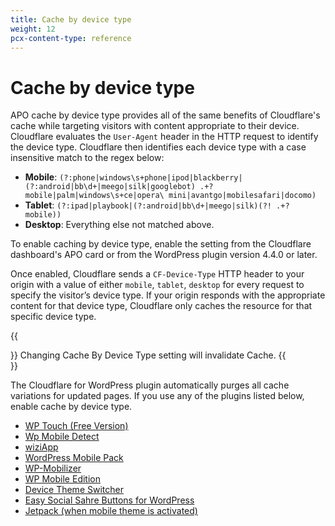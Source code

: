 ```yaml
---
title: Cache by device type
weight: 12
pcx-content-type: reference
---
```


# Cache by device type

APO cache by device type provides all of the same benefits of Cloudflare's cache while targeting visitors with content appropriate to their device. Cloudflare evaluates the `User-Agent` header in the HTTP request to identify the device type. Cloudflare then identifies each device type with a case insensitive match to the regex below:

- **Mobile**: `(?:phone|windows\s+phone|ipod|blackberry|(?:android|bb\d+|meego|silk|googlebot) .+? mobile|palm|windows\s+ce|opera\ mini|avantgo|mobilesafari|docomo)`
- **Tablet**: `(?:ipad|playbook|(?:android|bb\d+|meego|silk)(?! .+? mobile))`
- **Desktop**: Everything else not matched above.

To enable caching by device type, enable the setting from the Cloudflare dashboard's APO card or from the WordPress plugin version 4.4.0 or later.

Once enabled, Cloudflare sends a `CF-Device-Type` HTTP header to your origin with a value of either `mobile`, `tablet`, `desktop` for every request to specify the visitor’s device type. If your origin responds with the appropriate content for that device type, Cloudflare only caches the resource for that specific device type.

{{<Aside>}}
Changing Cache By Device Type setting will invalidate Cache.
{{</Aside>}}

The Cloudflare for WordPress plugin automatically purges all cache variations for updated pages. If you use any of the plugins listed below, enable cache by device type.

- [WP Touch (Free Version)](https://wordpress.org/plugins/wptouch/)
- [Wp Mobile Detect](https://wordpress.org/plugins/wp-mobile-detect/)
- [wiziApp](https://wordpress.org/plugins/wiziapp-create-your-own-native-iphone-app)
- [WordPress Mobile Pack](https://wordpress.org/plugins/wordpress-mobile-pack/)
- [WP-Mobilizer](https://wordpress.org/plugins/wp-mobilizer/)
- [WP Mobile Edition](https://wordpress.org/plugins/wp-mobile-edition/)
- [Device Theme Switcher](https://wordpress.org/plugins/device-theme-switcher/)
- [Easy Social Sahre Buttons for WordPress](https://codecanyon.net/item/easy-social-share-buttons-for-wordpress/6394476)
- [Jetpack (when mobile theme is activated)](https://jetpack.com/support/mobile-theme/)
